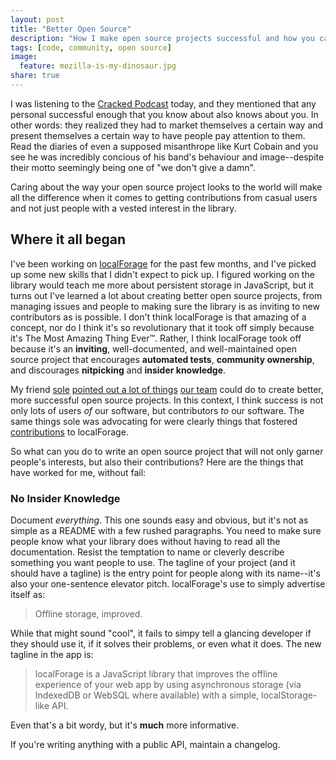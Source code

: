 ```yaml
---
layout: post
title: "Better Open Source"
description: "How I make open source projects successful and how you can too."
tags: [code, community, open source]
image:
  feature: mozilla-is-my-dinosaur.jpg
share: true
---
```


I was listening to the [Cracked Podcast][] today, and they mentioned that
any personal successful enough that you know about also knows about you.
In other words: they realized they had to market themselves a certain way and
present themselves a certain way to have people pay attention to them. Read
the diaries of even a supposed misanthrope like Kurt Cobain and you see he was
incredibly concious of his band's behaviour and image--despite their motto
seemingly being one of "we don't give a damn".

Caring about the way your open source project looks to the world will make
all the difference when it comes to getting contributions from casual users
and not just people with a vested interest in the library.

## Where it all began

I've been working on [localForage][] for the past few months, and I've picked
up some new skills that I didn't expect to pick up. I figured working on the
library would teach me more about persistent storage in JavaScript, but it
turns out I've learned a lot about creating better open source projects, from
managing issues and people to making sure the library is as inviting to new
contributors as is possible. I don't think localForage is that amazing of a
concept, nor do I think it's so revolutionary that it took off simply because
it's The Most Amazing Thing Ever™. Rather, I think localForage took off
because it's an **inviting**, well-documented, and well-maintained open source
project that encourages **automated tests**, **community ownership**, and
discourages **nitpicking** and **insider knowledge**.

My friend [sole][] [pointed out a lot of things][sole-talk] [our team][]
could do to create better, more successful open source projects. In this
context, I think success is not only lots of users *of* our software, but
contributors *to* our software. The same things sole was advocating for were
clearly things that fostered [contributions][] to localForage.

So what can you do to write an open source project that will not only garner
people's interests, but also their contributions? Here are the things that have
worked for me, without fail:

### No Insider Knowledge

Document *everything*. This one sounds easy and obvious, but it's not as
simple as a README with a few rushed paragraphs. You need to make sure people
know what your library does without having to read all the documentation.
Resist the temptation to name or cleverly describe something you want people
to use. The tagline of your project (and it should have a tagline) is the
entry point for people along with its name--it's also your one-sentence
elevator pitch. localForage's use to simply advertise itself as:

 > Offline storage, improved.

While that might sound "cool", it fails to simpy tell a glancing developer if
they should use it, if it solves their problems, or even what it does. The
new tagline in the app is:

 > localForage is a JavaScript library that improves the offline experience
   of your web app by using asynchronous storage (via IndexedDB or WebSQL
   where available) with a simple, localStorage-like API.

Even that's a bit wordy, but it's **much** more informative.

If you're writing anything with a public API, maintain a changelog.

<!--
Cracked Podcast is either:
http://www.cracked.com/podcast/8-hidden-causes-behind-modern-historys-biggest-changes/
OR
http://www.cracked.com/podcast/pop-or-soda-why-region-more-important-than-you-think/

Check which one!
-->

[Cracked Podcast]: http://www.cracked.com/podcast/8-hidden-causes-behind-modern-historys-biggest-changes/
[contributions]: https://github.com/mozilla/localForage/graphs/contributors
[localForage]: http://mozilla.github.io/localForage/
[sole]: http://soledadpenades.com/
[sole-talk]: http://soledadpenades.com/files/t/our-projects/
[our team]: irc://irc.mozilla.org:6697/#apps
